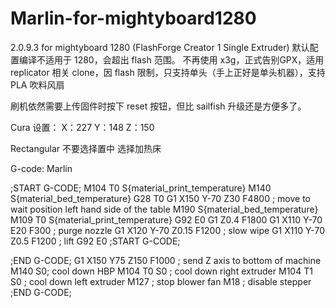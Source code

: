 # Marlin-for-mightyboard1280
2.0.9.3 for mightyboard 1280 (FlashForge Creator 1 Single Extruder)
默认配置编译不适用于 1280，会超出 flash 范围。
不再使用 x3g，正式告别GPX，适用 replicator 相关 clone，因 flash 限制，只支持单头（手上正好是单头机器），支持 PLA 吹料风扇

刷机依然需要上传固件时按下 reset 按钮，但比 sailfish 升级还是方便多了。

Cura 设置：
X：227
Y：148
Z：150

Rectangular
不要选择置中
选择加热床

G-code: Marlin



;START G-CODE;
M104 T0 S{material_print_temperature}
M140 S{material_bed_temperature}
G28
T0
G1 X150 Y-70 Z30 F4800 ; move to wait position left hand side of the table
M190 S{material_bed_temperature}
M109 T0 S{material_print_temperature}
G92 E0
G1 Z0.4 F1800
G1 X110 Y-70 E20 F300 ; purge nozzle
G1 X120 Y-70 Z0.15 F1200 ; slow wipe
G1 X110 Y-70 Z0.5 F1200 ; lift
G92 E0
;START G-CODE;

;END G-CODE;
G1 X150 Y75 Z150 F1000 ; send Z axis to bottom of machine
M140 S0; cool down HBP
M104 T0 S0 ; cool down right extruder
M104 T1 S0 ; cool down left extruder
M127 ; stop blower fan
M18 ; disable stepper
;END G-CODE;
